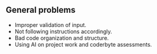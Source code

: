 ## General problems

- Improper validation of input.
- Not following instructions accordingly.
- Bad code organization and structure.
- Using AI on project work and coderbyte assessments.
